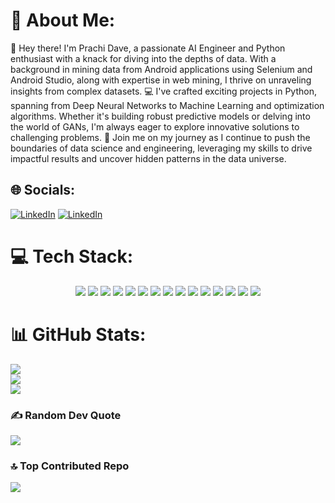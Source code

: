 # 💫 About Me:
👋 Hey there! I'm Prachi Dave, a passionate AI Engineer and Python enthusiast with a knack for diving into the depths of data. With a background in mining data from Android applications using Selenium and Android Studio, along with expertise in web mining, I thrive on unraveling insights from complex datasets.  💻 I've crafted exciting projects in Python, spanning from Deep Neural Networks to Machine Learning and optimization algorithms. Whether it's building robust predictive models or delving into the world of GANs, I'm always eager to explore innovative solutions to challenging problems.  🚀 Join me on my journey as I continue to push the boundaries of data science and engineering, leveraging my skills to drive impactful results and uncover hidden patterns in the data universe.


## 🌐 Socials:
[![LinkedIn](https://img.shields.io/badge/LinkedIn-%230077B5.svg?logo=linkedin&logoColor=white)](https://linkedin.com/in/https://www.linkedin.com/in/prachidave13) 
[![LinkedIn](https://img.shields.io/badge/LinkedIn-%230077B5.svg?logo=linkedin&logoColor=white)](https://www.linkedin.com/in/prachidave13)
# 💻 Tech Stack:

<p align="center">
  <img src="https://img.shields.io/badge/python-3670A0?style=for-the-badge&logo=python&logoColor=ffdd54"/>
  <img src="https://img.shields.io/badge/opencv-%23white.svg?style=for-the-badge&logo=opencv&logoColor=white"/>
  <img src="https://img.shields.io/badge/react-%2320232a.svg?style=for-the-badge&logo=react&logoColor=%2361DAFB"/>
  <img src="https://img.shields.io/badge/apache-%23D42029.svg?style=for-the-badge&logo=apache&logoColor=white"/>
  <img src="https://img.shields.io/badge/mysql-%2300000f.svg?style=for-the-badge&logo=mysql&logoColor=white"/>
  <img src="https://img.shields.io/badge/Keras-%23D00000.svg?style=for-the-badge&logo=Keras&logoColor=white"/>
  <img src="https://img.shields.io/badge/Matplotlib-%23ffffff.svg?style=for-the-badge&logo=Matplotlib&logoColor=black"/>
  <img src="https://img.shields.io/badge/numpy-%23013243.svg?style=for-the-badge&logo=numpy&logoColor=white"/>
  <img src="https://img.shields.io/badge/pandas-%23150458.svg?style=for-the-badge&logo=pandas&logoColor=white"/>
  <img src="https://img.shields.io/badge/PyTorch-%23EE4C2C.svg?style=for-the-badge&logo=PyTorch&logoColor=white"/>
  <img src="https://img.shields.io/badge/scikit--learn-%23F7931E.svg?style=for-the-badge&logo=scikit-learn&logoColor=white"/>
  <img src="https://img.shields.io/badge/TensorFlow-%23FF6F00.svg?style=for-the-badge&logo=TensorFlow&logoColor=white"/>
  <img src="https://img.shields.io/badge/SciPy-%230C55A5.svg?style=for-the-badge&logo=scipy&logoColor=%white"/>
  <img src="https://img.shields.io/badge/selenium-%2343B02A.svg?style=for-the-badge&logo=selenium&logoColor=white"/>
  <img src="https://img.shields.io/badge/BeautifulSoup-%23150458.svg?style=for-the-badge&logo=python&logoColor=white"/>
</p>

# 📊 GitHub Stats:
![](https://github-readme-stats.vercel.app/api?username=prachidave13&theme=radical&hide_border=false&include_all_commits=true&count_private=true)<br/>
![](https://github-readme-streak-stats.herokuapp.com/?user=prachidave13&theme=radical&hide_border=false)<br/>
![](https://github-readme-stats.vercel.app/api/top-langs/?username=prachidave13&theme=radical&hide_border=false&include_all_commits=true&count_private=true&layout=compact)

### ✍️ Random Dev Quote
![](https://quotes-github-readme.vercel.app/api?type=horizontal&theme=radical)

### 🔝 Top Contributed Repo
![](https://github-contributor-stats.vercel.app/api?username=prachidave13&limit=5&theme=dracula&combine_all_yearly_contributions=true)

<!-- Proudly created with GPRM ( https://gprm.itsvg.in ) -->
